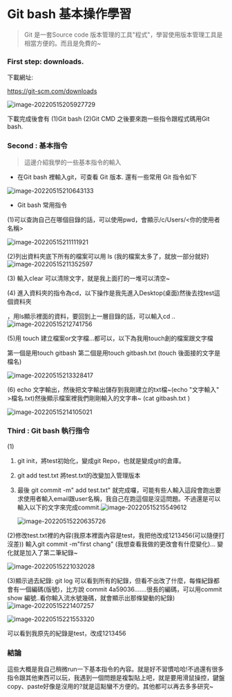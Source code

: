 # Git bash 基本操作學習

> Git 是一套Source code 版本管理的工具"程式"，學習使用版本管理工具是相當方便的。而且是免費的~

### First step: downloads.

下載網址:

https://git-scm.com/downloads

![image-20220515205927729](C:\Users\商\AppData\Roaming\Typora\typora-user-images\image-20220515205927729.png)

下載完成後會有 (1)Git bash (2)Git CMD 之後要來跑一些指令跟程式碼用Git bash.

### Second : 基本指令

> 這邊介紹我學的一些基本指令的輸入

* 在Git bash 裡輸入git，可查看 Git 版本. 還有一些常用 Git 指令如下

![image-20220515210643133](C:\Users\商\AppData\Roaming\Typora\typora-user-images\image-20220515210643133.png)

* Git bash 常用指令

(1)可以查詢自己在哪個目錄的話，可以使用pwd，會顯示/c/Users/<你的使用者名稱>

![image-20220515211111921](C:\Users\商\AppData\Roaming\Typora\typora-user-images\image-20220515211111921.png)

(2)列出資料夾底下所有的檔案可以用 ls (我的檔案太多了，就放一部分就好)![image-20220515211352597](C:\Users\商\AppData\Roaming\Typora\typora-user-images\image-20220515211352597.png)

(3) 輸入clear 可以清除文字，就是我上面打的一堆可以清空~

(4) 進入資料夾的指令為cd，以下操作是我先進入Desktop(桌面)然後去找test這個資料夾

，用ls顯示裡面的資料，要回到上一層目錄的話，可以輸入cd ..![image-20220515212741756](C:\Users\商\AppData\Roaming\Typora\typora-user-images\image-20220515212741756.png)

(5)用 touch 建立檔案or文字檔...都可以，以下為我用touch創的檔案跟文字檔

第一個是用touch gitbash 第二個是用touch gitbash.txt  (touch 後面接的文字是檔名)

![image-20220515213328417](C:\Users\商\AppData\Roaming\Typora\typora-user-images\image-20220515213328417.png)

(6) echo 文字輸出，然後把文字輸出儲存到我剛建立的txt檔~(echo "文字輸入" >檔名.txt)然後顯示檔案裡我們剛剛輸入的文字串~ (cat gitbash.txt )

![image-20220515214105021](C:\Users\商\AppData\Roaming\Typora\typora-user-images\image-20220515214105021.png)

### Third : Git bash 執行指令

(1)

1. git init，將test初始化，變成git Repo，也就是變成git的倉庫。

2. git add test.txt 將test.txt的改變加入管理版本

3. 最後 git commit -m" add test.txt" 就完成囉，可能有些人輸入這段會跑出要求使用者輸入email跟user名稱，我自己在跑這個是沒這問題。不過還是可以輸入以下的文字來完成commit.![image-20220515215549612](C:\Users\商\AppData\Roaming\Typora\typora-user-images\image-20220515215549612.png)

   ![image-20220515220635726](C:\Users\商\AppData\Roaming\Typora\typora-user-images\image-20220515220635726.png)

(2)修改test.txt裡的內容(我原本裡面內容是test，我把他改成1213456(可以隨便打沒差))
輸入git commit -m"first chang"  (我想查看我做的更改會有什麼變化)...
變化就是加入了第二筆紀錄~

![image-20220515221032028](C:\Users\商\AppData\Roaming\Typora\typora-user-images\image-20220515221032028.png)

(3)顯示過去紀錄: git log
可以看到所有的紀錄，但看不出改了什麼，每條紀錄都會有一個編碼(版號)，比方說 commit 4a59036.......很長的編碼，可以用commit show 編號..看你輸入流水號幾碼，就會顯示出那條變動的紀錄)![image-20220515221407257](C:\Users\商\AppData\Roaming\Typora\typora-user-images\image-20220515221407257.png)

![image-20220515221553320](C:\Users\商\AppData\Roaming\Typora\typora-user-images\image-20220515221553320.png)

可以看到我原先的紀錄是test，改成1213456 

### 結論

這些大概是我自己稍微run一下基本指令的內容。就是好不習慣哈哈!不過還有很多指令跟其他東西可以玩，我遇到一個問題是複製貼上吧，就是要用滑鼠操控，鍵盤copy、paste好像是沒用的?就是這點蠻不方便的。其他都可以再去多多研究~
